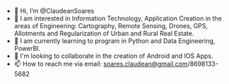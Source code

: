 - 👋 Hi, I’m @ClaudeanSoares
- 👀 I am interested in Information Technology, Application Creation in the areas of Engineering: Cartography, Remote Sensing, Drones, GPS, Allotments and Regularization of Urban and Rural Real Estate.
- 🌱 I am currently learning to program in Python and Data Engineering, PowerBI.
- 💞️ I'm looking to collaborate in the creation of Android and IOS Apps.
- 📫 How to reach me via email: soares.claudean@gmail.com/8698133-5682
